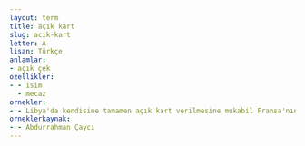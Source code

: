 ```yaml
---
layout: term
title: açık kart
slug: acik-kart
letter: A
lisan: Türkçe
anlamlar:
- açık çek
ozellikler:
- - isim
  - mecaz
ornekler:
- - Libya'da kendisine tamamen açık kart verilmesine mukabil Fransa'nın hücuma uğraması ve hatta bir tahrik neticesinde savaş açması hâlinde bile tarafsız kalmayı taahhüt etti.
orneklerkaynak:
- - Abdurrahman Çaycı
---
```

